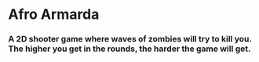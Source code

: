<html>
<head>
<title> </title>
</head>

<body> 
	<h1> Afro Armarda </h1>
	<h3> A 2D shooter game where waves of zombies will try to kill you.
	     The higher you get in the rounds, the harder the game will get.</h3>
</body>


</html>
